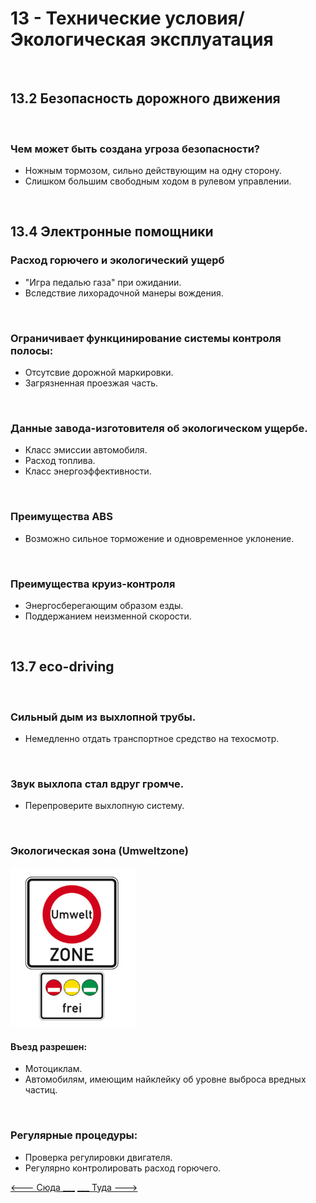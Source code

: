 <h1>13 - Технические условия/Экологическая эксплуатация</h1>
<br>
<h2>13.2 Безопасность дорожного движения</h2>
<br>
<h3>Чем может быть создана угроза безопасности?</h3>
<ul>
<li>Ножным тормозом, сильно действующим на одну сторону.</li>
<li>Слишком большим свободным ходом в рулевом управлении.</li>
</ul>
<br>
<h2>13.4 Электронные помощники</h2>
<h3>Расход горючего и экологический ущерб</h3>
<ul>
<li>"Игра педалью газа" при ожидании.</li>
<li>Вследствие лихорадочной манеры вождения.</li>
</ul>
<br>
<h3>Ограничивает функцинирование системы контроля полосы:</h3>
<ul>
<li>Отсутсвие дорожной маркировки.</li>
<li>Загрязненная проезжая часть.</li>
</ul>
<br>
<h3>Данные завода-изготовителя об экологическом ущербе.</h3>
<ul>
<li>Класс эмиссии автомобиля.</li>
<li>Расход топлива.</li>
<li>Класс энергоэффективности.</li>
</ul>
<br>
<h3>Преимущества ABS</h3>
<ul>
<li>Возможно сильное торможение и одновременное уклонение.</li>
</ul>
<br>
<h3>Преимущества круиз-контроля</h3>
<ul>
<li>Энергосберегающим образом езды.</li>
<li>Поддержанием неизменной скорости.</li>
</ul>
<br>
<h2>13.7 eco-driving</h2>
<br>
<h3>Сильный дым из выхлопной трубы.</h3>
<ul>
<li>Немедленно отдать транспортное средство на техосмотр.</li>
</ul>
<br>
<h3>Звук выхлопа стал вдруг громче.</h3>
<ul>
<li>Перепроверите выхлопную систему.</li>
</ul>
<br>
<h3>Экологическая зона (Umweltzone)</h3>
<img src="/img/sign/umwelt_zone.png" alt="umwelt_zone" width="200"/>
<h4> Въезд разрешен:</h4>
<ul>
<li>Мотоциклам.</li>
<li>Автомобилям, имеющим найклейку об уровне выброса вредных частиц.</li>
</ul>
<br>
<h3>Регулярные процедуры:</h3>
<ul>
<li>Проверка регулировки двигателя.</li>
<li>Регулярно контролировать расход горючего.</li>
</ul>

[<--- Сюда ___](/12%20-%20consequneces.md)
[___ Туда --->](/14%20-%20passengers%20&%20cargo.md)

